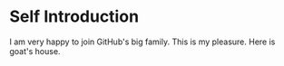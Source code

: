# Self Introduction

I am very happy to join GitHub's big family.
This is my pleasure.
Here is goat's house.
